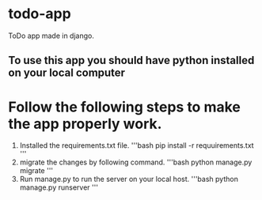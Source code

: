 # todo-app
ToDo app made in django. 
## To use this app you should have python installed on your local computer
# Follow the following steps to make the app  properly work.
1. Installed the requirements.txt file.
'''bash
pip install -r requuirements.txt
'''
2. migrate the changes by following command.
'''bash
python manage.py migrate
'''
3. Run manage.py to run the server on your local host.
'''bash
python manage.py runserver
'''
